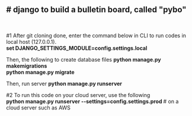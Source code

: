 <h2># django to build a bulletin board, called "pybo"</h2> <br>

#1
After git cloning done, enter the command below in CLI to run codes in local host (127.0.0.1).     
<b> set DJANGO_SETTINGS_MODULE=config.settings.local </b>

Then, the following to create database files
<b> python manage.py makemigrations </b>  
<b> python manage.py migrate </b>

Then, run server
<b> python manage.py runserver </b> 


#2
To run this code on your cloud server, use the following  
<b> python manage.py runserver --settings=config.settings.prod </b> # on a cloud server such as AWS  


